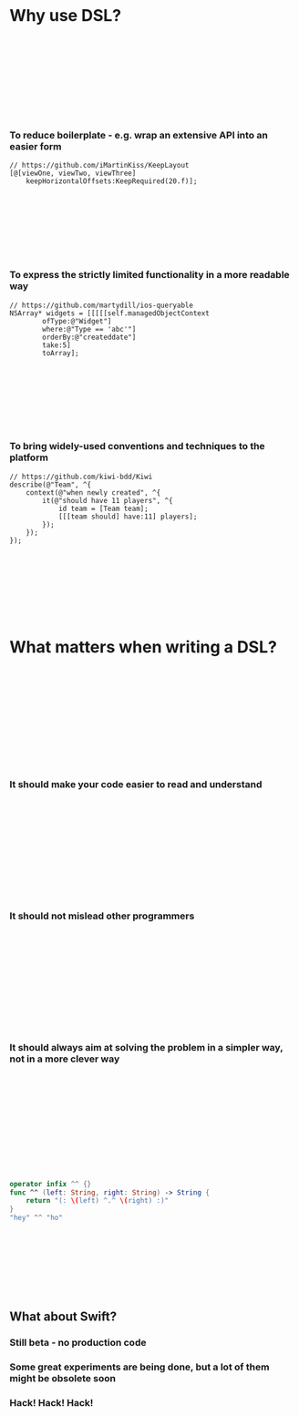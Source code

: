 &nbsp;  

&nbsp;  

# Why use DSL?

&nbsp;  

&nbsp;  

&nbsp;  

&nbsp;  

&nbsp;  

### To reduce boilerplate - e.g. wrap an extensive API into an easier form

	// https://github.com/iMartinKiss/KeepLayout
	[@[viewOne, viewTwo, viewThree] 
        keepHorizontalOffsets:KeepRequired(20.f)];

&nbsp;  

&nbsp;  

&nbsp;  

&nbsp;  

### To express the strictly limited functionality in a more readable way

	// https://github.com/martydill/ios-queryable
    NSArray* widgets = [[[[[self.managedObjectContext 
            ofType:@"Widget"]
            where:@"Type == 'abc'"]
            orderBy:@"createddate"]
            take:5]
            toArray];

&nbsp;  

&nbsp;  

&nbsp;  

&nbsp;  

### To bring widely-used conventions and techniques to the platform

    // https://github.com/kiwi-bdd/Kiwi
    describe(@"Team", ^{
        context(@"when newly created", ^{
            it(@"should have 11 players", ^{
                id team = [Team team];
                [[[team should] have:11] players];
            });
        });
    });

&nbsp;  

&nbsp;  

&nbsp;  

&nbsp;  

# What matters when writing a DSL?

&nbsp;  

&nbsp;  

&nbsp;  

&nbsp;  

&nbsp;  

&nbsp;  

### It should make your code easier to read and understand

&nbsp;  

&nbsp;  

&nbsp;  

&nbsp;  

&nbsp;  

&nbsp;  

### It should not mislead other programmers

&nbsp;  

&nbsp;  

&nbsp;  

&nbsp;  

&nbsp;  

&nbsp;  

### It should always aim at solving the problem in a simpler way, not in a more clever way

&nbsp;  

&nbsp;  

&nbsp;  

&nbsp;  

&nbsp;  

&nbsp;  

```swift
operator infix ^^ {}
func ^^ (left: String, right: String) -> String {
    return "(: \(left) ^.^ \(right) :)"
}
"hey" ^^ "ho"
```
&nbsp;  

&nbsp;  

&nbsp;  

&nbsp;  

## What about Swift?

### Still beta - no production code

### Some great experiments are being done, but a lot of them might be obsolete soon

### Hack! Hack! Hack!

&nbsp;  

&nbsp;  

&nbsp;  